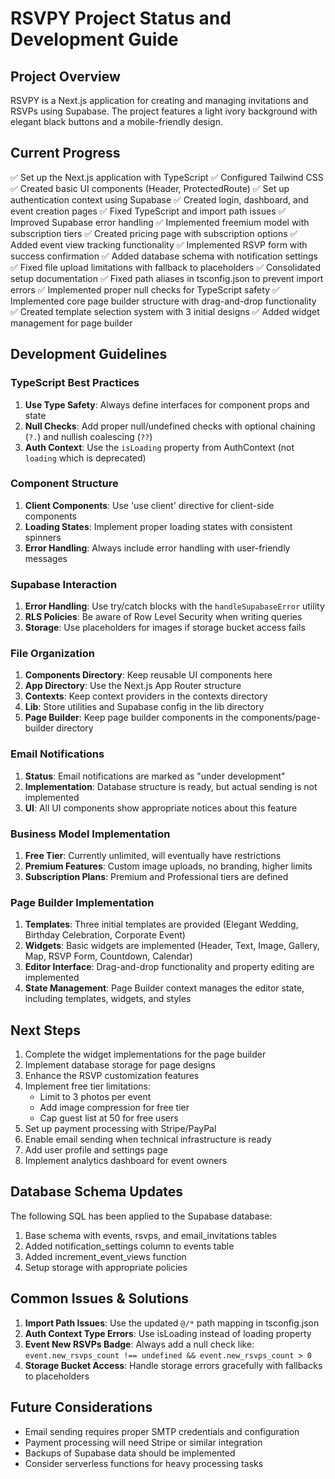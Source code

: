 # RSVPY Project Status and Development Guide

## Project Overview
RSVPY is a Next.js application for creating and managing invitations and RSVPs using Supabase. The project features a light ivory background with elegant black buttons and a mobile-friendly design.

## Current Progress
✅ Set up the Next.js application with TypeScript
✅ Configured Tailwind CSS
✅ Created basic UI components (Header, ProtectedRoute)
✅ Set up authentication context using Supabase
✅ Created login, dashboard, and event creation pages
✅ Fixed TypeScript and import path issues
✅ Improved Supabase error handling
✅ Implemented freemium model with subscription tiers
✅ Created pricing page with subscription options
✅ Added event view tracking functionality
✅ Implemented RSVP form with success confirmation
✅ Added database schema with notification settings
✅ Fixed file upload limitations with fallback to placeholders
✅ Consolidated setup documentation
✅ Fixed path aliases in tsconfig.json to prevent import errors
✅ Implemented proper null checks for TypeScript safety
✅ Implemented core page builder structure with drag-and-drop functionality
✅ Created template selection system with 3 initial designs
✅ Added widget management for page builder

## Development Guidelines

### TypeScript Best Practices
1. **Use Type Safety**: Always define interfaces for component props and state
2. **Null Checks**: Add proper null/undefined checks with optional chaining (`?.`) and nullish coalescing (`??`)
3. **Auth Context**: Use the `isLoading` property from AuthContext (not `loading` which is deprecated)

### Component Structure
1. **Client Components**: Use 'use client' directive for client-side components
2. **Loading States**: Implement proper loading states with consistent spinners
3. **Error Handling**: Always include error handling with user-friendly messages

### Supabase Interaction
1. **Error Handling**: Use try/catch blocks with the `handleSupabaseError` utility
2. **RLS Policies**: Be aware of Row Level Security when writing queries
3. **Storage**: Use placeholders for images if storage bucket access fails

### File Organization
1. **Components Directory**: Keep reusable UI components here
2. **App Directory**: Use the Next.js App Router structure
3. **Contexts**: Keep context providers in the contexts directory
4. **Lib**: Store utilities and Supabase config in the lib directory
5. **Page Builder**: Keep page builder components in the components/page-builder directory

### Email Notifications
1. **Status**: Email notifications are marked as "under development"
2. **Implementation**: Database structure is ready, but actual sending is not implemented
3. **UI**: All UI components show appropriate notices about this feature

### Business Model Implementation
1. **Free Tier**: Currently unlimited, will eventually have restrictions
2. **Premium Features**: Custom image uploads, no branding, higher limits
3. **Subscription Plans**: Premium and Professional tiers are defined

### Page Builder Implementation
1. **Templates**: Three initial templates are provided (Elegant Wedding, Birthday Celebration, Corporate Event)
2. **Widgets**: Basic widgets are implemented (Header, Text, Image, Gallery, Map, RSVP Form, Countdown, Calendar)
3. **Editor Interface**: Drag-and-drop functionality and property editing are implemented
4. **State Management**: Page Builder context manages the editor state, including templates, widgets, and styles

## Next Steps
1. Complete the widget implementations for the page builder
2. Implement database storage for page designs
3. Enhance the RSVP customization features
4. Implement free tier limitations:
   - Limit to 3 photos per event
   - Add image compression for free tier
   - Cap guest list at 50 for free users
5. Set up payment processing with Stripe/PayPal
6. Enable email sending when technical infrastructure is ready
7. Add user profile and settings page
8. Implement analytics dashboard for event owners

## Database Schema Updates
The following SQL has been applied to the Supabase database:
1. Base schema with events, rsvps, and email_invitations tables
2. Added notification_settings column to events table
3. Added increment_event_views function
4. Setup storage with appropriate policies

## Common Issues & Solutions
1. **Import Path Issues**: Use the updated `@/*` path mapping in tsconfig.json
2. **Auth Context Type Errors**: Use isLoading instead of loading property
3. **Event New RSVPs Badge**: Always add a null check like: `event.new_rsvps_count !== undefined && event.new_rsvps_count > 0`
4. **Storage Bucket Access**: Handle storage errors gracefully with fallbacks to placeholders

## Future Considerations
- Email sending requires proper SMTP credentials and configuration
- Payment processing will need Stripe or similar integration
- Backups of Supabase data should be implemented
- Consider serverless functions for heavy processing tasks
